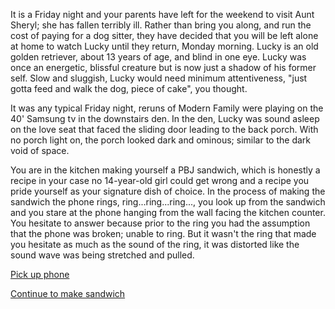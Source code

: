 It is a Friday night and your parents have left for the weekend to visit Aunt Sheryl; she has fallen terribly ill. Rather than bring you along, and run the cost of paying for a dog sitter, they have decided that you will be left alone at home to watch Lucky until they return, Monday morning. Lucky is an old golden retriever, about 13 years of age, and blind in one eye. Lucky was once an energetic, blissful creature but is now just a shadow of his former self. Slow and sluggish, Lucky would need minimum attentiveness, "just gotta feed and walk the dog, piece of cake", you thought.

It was any typical Friday night, reruns of Modern Family were playing on the 40' Samsung tv in the downstairs den. In the den, Lucky was sound asleep on the love seat that faced the sliding door leading to the back porch. With no porch light on, the porch looked dark and ominous; similar to the dark void of space. 

You are in the kitchen making yourself a PBJ sandwich, which is honestly a recipe in your case no 14-year-old girl could get wrong and a recipe you pride yourself as your signature dish of choice. In the process of making the sandwich the phone rings, ring...ring...ring..., you look up from the sandwich and you stare at the phone hanging from the wall facing the kitchen counter. You hesitate to answer because prior to the ring you had the assumption that the phone was broken; unable to ring. But it wasn't the ring that made you hesitate as much as the sound of the ring, it was distorted like the sound wave was being stretched and pulled.

[Pick up phone](english/horror-house/pick-up-phone/pick-up-phone.md)

[Continue to make sandwich](english/horror-house/make-sandwich/make-sandwich.md)
